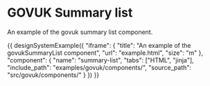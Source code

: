 # GOVUK Summary list

An example of the govuk summary list component.

{{ designSystemExample({
"iframe": {
    "title": "An example of the govukSummaryList component",
    "url": "example.html",
    "size": "m"
},
"component": {
    "name": "summary-list",
    "tabs": ["HTML", "jinja"],
    "include_path": "examples/govuk/components/",
    "source_path": "src/govuk/components/"
}
}) }}
